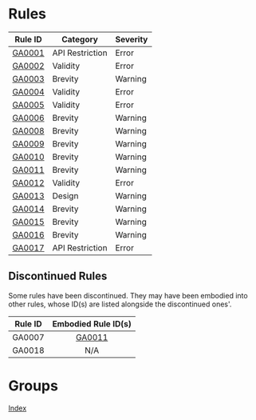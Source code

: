 # Rules
Rule ID                   | Category        | Severity
--------------------------|-----------------|---------
[GA0001](rules/GA0001.md) | API Restriction | Error
[GA0002](rules/GA0002.md) | Validity        | Error
[GA0003](rules/GA0003.md) | Brevity         | Warning
[GA0004](rules/GA0004.md) | Validity        | Error
[GA0005](rules/GA0005.md) | Validity        | Error
[GA0006](rules/GA0006.md) | Brevity         | Warning
[GA0008](rules/GA0008.md) | Brevity         | Warning
[GA0009](rules/GA0009.md) | Brevity         | Warning
[GA0010](rules/GA0010.md) | Brevity         | Warning
[GA0011](rules/GA0011.md) | Brevity         | Warning
[GA0012](rules/GA0012.md) | Validity        | Error
[GA0013](rules/GA0013.md) | Design          | Warning
[GA0014](rules/GA0014.md) | Brevity         | Warning
[GA0015](rules/GA0015.md) | Brevity         | Warning
[GA0016](rules/GA0016.md) | Brevity         | Warning
[GA0017](rules/GA0017.md) | API Restriction | Error

## Discontinued Rules
Some rules have been discontinued. They may have been embodied into other rules, whose ID(s) are listed alongside the discontinued ones'.

Rule ID |    Embodied Rule ID(s)
--------|:------------------------:
GA0007  | [GA0011](rules/GA0011.md)
GA0018  |            N/A

# Groups
[Index](rules/groups/index.md)